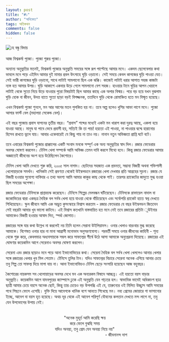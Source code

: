 ```yaml
---
layout: post
title: "#১"
author: "অনিকেত"
tags: অতিকথন 
comments: false
hidden: false
---
```


![হে বন্ধু বিদায়](https://cdn.images.express.co.uk/img/dynamic/72/750x445/1137145.jpg)
\
\
আজ বিশ্বকর্মা পুজো। পুজো শুরুর পুজো। 

অন্যান্য অনুভুতির মতনই, বিশ্বকর্মা পুজোর অনুভুতি সময়ের সঙ্গে রূপ পাল্টেছে আমার মনে। একদম ছেলেবেলার কথা ভাবলে মনে পড়ে এইদিন আমার দুই মামার প্রবল উৎসাহে ঘুড়ি ওড়ানো। সেই সময়ে কেবল কাগজের ঘুড়ি পাওয়া যেত। সেই ভারী কাগজের ঘুড়ি ওড়ানো, সাথে লাটাই সামলানো ছিল এক ঝক্কি। কাজেই লাটাই ধরার আপাত সহজ কাজটা ন্যস্ত হত আমার উপর। ঘুড়ি আকাশে একবার উড়ে গেলে সামলানো বেশ সহজ। হাওয়ার টানে ঘুড়ির আপন খেয়ালে লাটাই থেকে সুতো নিয়ে উড়ে যাওয়ার পুরো বিষয়টাই ছিল আমার কাছে এক অপার বিস্ময়। পরে বড় হয়ে যখন বুঝলাম ঘুড়ি হোক বা জীবন, উদত্ত হাতে সুতো ছাড়া বড়ই বিপজ্জনক, ততদিনে ঘুড়ি থেকে রোমাঞ্চিত হতে মন বিস্মৃত হয়েছে। 

এখন বিশ্বকর্মা পুজো শুনলে, মন আর আগের মতন পুলকিত হয় না। তবে অল্প হলেও খুশির আভা লাগে মনে। পুজো আসার ফার্স্ট বেল (মহালয়া সেকেন্ড বেল)।  

এই বছর পুজোয় প্রবাস যাপনের তৃতীয় বছর। “প্রবাস” শব্দের মধ্যেই একটা মন খারাপ করা দুরত্ব আছে, একলা হয়ে যাওয়া আছে।  মানুষ যা পাবে ভেবে প্রবাসী হয়, সত্যিই কি তা পায়! হয়তো এই পাওয়া, না পাওয়ার দ্বন্দ্বে হারানোর হিসেব রাখতে ভুলে যায়। আবার একেবারেই যে কিছু পায় না তাও নয়। নানান নতুন অভিজ্ঞতা প্রাপ্তি ঘটে বটে।

তবে এবারের বিশ্বকর্মা পুজোর প্রাক্কালের একটি সংবাদ মনকে সম্পূর্ণ এক অন্য অনুভুতির স্বাদ দিল। রজার ফেডেরার অবসর ঘোষণা করলেন। টেনিস খেলা সম্পর্কে আমি অভিজ্ঞ তেমন দাবি করলে মিথ্যে হবে। কিন্তু রজার ফেডেরার আমার অজ্ঞাতেই জীবনের অংশ হয়ে উঠেছিলেন কৈশোরে। 

টেনিস খেলা আমি দেখতে শুরু করি, ২০০৫ সাল নাগাদ। ছোটদের সহজাত এক প্রবনতা, সম্ভাব্য বিজয়ী অথবা শক্তিশালী খেলোয়াড়কে সমর্থন। খানিকটা সেই প্রবণতা থেকেই উইম্বলডনে রজারের খেলা দেখবার প্রতি আগ্রহের সূচনা। রজার যে বিজয়ী হওয়ার সুযোগ্য দাবিদার এ তথ্য অবশ্য আমি আমার কাকুর কাছ থেকে পাই। তারপর র‍্যাকেটের জাদুতে মুগ্ধ হওয়া ছিল সময়ের অপেক্ষা। 

রজার ফেডেরার টেনিসকে প্রাপ্তবয়স্ক করেছেন। টেনিসে শিল্পের মেলবন্ধন ঘটিয়েছেন। টেনিসকে রাফায়েল নাদাল বা জকোভিচের দ্বারা একছত্র দৈহিক বল সর্বস্ব খেলা হয়ে যাওয়া থেকে বাঁচিয়েছেন এবং সর্বোপরি র‍্যাকেট হাতে স্বপ্ন দেখতে শিখিয়েছেন। স্কুল জীবনে আমি এক অদ্ভুত কুসংস্কারে বিশ্বাস করতাম - রজার ফেডেরার যে বছর উইম্বলডন জিতবেন সেই বছরটা আমার খুব ভালো কাটবে। এই বিশ্বাস কতখানি বাস্তবায়িত হত মনে নেই তবে রজারের প্রতিটা ুউইনার আমাকেও বিজয়ী হওয়ার আস্বাদ দিত, স্পর্ধা জোগাত। 

রজারের সঙ্গে যার কথা উল্লেখ না করলেই নয় তিনি হলেন সেরানা উইলিয়ামস। ওনার খেলাও বারংবার মুগ্ধ করেছে আমাকে। বিশেষত ওনার হার না মানা আগ্রাসী মনোভাব অনুসরণযোগ্য। পরবর্তী সময়ে ওনার জীবনের কাহিনী - শূন্য থেকে শুরু করে, কেবলমাত্র অধ্যবসায়কে সম্বল করে সাফল্যের শীর্ষে উঠে আসা আমাকে অনুপ্রেরনা দিয়েছে। রজারের এই ঘোষণার কয়েকদিন আগে সেরেনাও অবসর ঘোষণা করলেন। 

সেরেনা এবং রজার ছাড়াও মনে পড়ে আনা ইভানোভিচের কথা। সেরেনা দৈহিক বল সর্বস্ব খেলা খেললেও আনার খেলার সঙ্গে রজারের খেলার খুব মিল পেতাম। টেনিসে তুলির টান। যদিও সাফল্যের বিচারে সেরেনা অনেক এগিয়ে আনার চেয়ে তবু শিল্প তো সাফল্য দিয়ে মাপা যায় না। আনা ইভানোভিচও টেনিস ছেড়ে সংসারি হয়েছেন আজ বহুবছর। 

কৈশোরের নায়কসম সব খেলোয়াড়ের অবসর দেখে মন এক অন্যরকম বিষাদে আচ্ছন্ন। এই হয়তো বয়স বাড়ার অনুভুতি। কয়েকদিন আগে যাদবপুরের ক্যাম্পাসে ঢুকে এই অনুভুতি যেন গাঢ়তর হল।  স্বাভাবিক ভাবেই  অধিকাংশ ছাত্র ছাত্রী আমার চেয়ে বয়সে অনেক ছোট, কিন্তু তার চেয়েও বড় উপলব্ধি এই যে, তারুন্যের ওই মিলিত উচ্ছ্বাস আমি সময়ের পথে পিছনে ফেলে এসেছি। যুক্তি দিয়ে আবেগকে খানিক বশে আনতে শিখেছে মন। নব্য প্রেমের জোয়ারে গা ভাসানোর ইচ্ছে, আবেগ বা বয়স হৃত হয়েছে। অথচ দূর থেকে এই আবেগ পরিপূর্ণ যৌবনের কলতান দেখতে মন্দ লাগে না, তবু যেন উপভোগের উপায় নেই। 


<div align='center'>

<br>
"অনেক মুহূর্ত আমি করেছি ক্ষয় <br>
করে ফেলে বুঝছি সময় <br>
যদিও অনন্ত্য, তবু প্রেম যেন অনন্ত্য নিয়ে নয়" <br> 

<div style="margin-left: 200px">- জীবনানন্দ দাশ </div> <br>

</div>